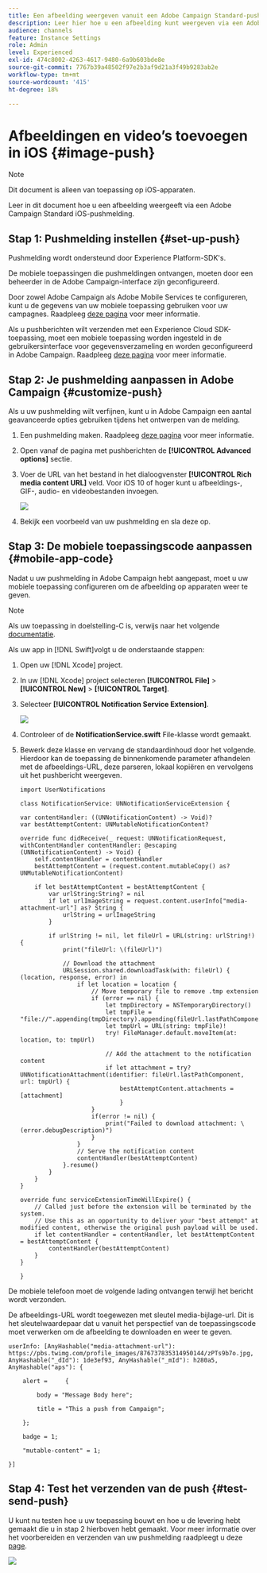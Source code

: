 ```yaml
---
title: Een afbeelding weergeven vanuit een Adobe Campaign Standard-pushmelding
description: Leer hier hoe u een afbeelding kunt weergeven via een Adobe Campaign-pushmelding op een iOS-apparaat
audience: channels
feature: Instance Settings
role: Admin
level: Experienced
exl-id: 474c8002-4263-4617-9480-6a9b603bde8e
source-git-commit: 7767b39a48502f97e2b3af9d21a3f49b9283ab2e
workflow-type: tm+mt
source-wordcount: '415'
ht-degree: 18%

---
```


# Afbeeldingen en video’s toevoegen in iOS {#image-push}

>[!NOTE]
>
>Dit document is alleen van toepassing op iOS-apparaten.

Leer in dit document hoe u een afbeelding weergeeft via een Adobe Campaign Standard iOS-pushmelding.

## Stap 1: Pushmelding instellen {#set-up-push}

Pushmelding wordt ondersteund door Experience Platform-SDK&#39;s.

De mobiele toepassingen die pushmeldingen ontvangen, moeten door een beheerder in de Adobe Campaign-interface zijn geconfigureerd.

Door zowel Adobe Campaign als Adobe Mobile Services te configureren, kunt u de gegevens van uw mobiele toepassing gebruiken voor uw campagnes. Raadpleeg [deze pagina](../../administration/using/configuring-a-mobile-application.md) voor meer informatie.

Als u pushberichten wilt verzenden met een Experience Cloud SDK-toepassing, moet een mobiele toepassing worden ingesteld in de gebruikersinterface voor gegevensverzameling en worden geconfigureerd in Adobe Campaign. Raadpleeg [deze pagina](../../administration/using/configuring-a-mobile-application.md#channel-specific-config) voor meer informatie.

## Stap 2: Je pushmelding aanpassen in Adobe Campaign {#customize-push}

Als u uw pushmelding wilt verfijnen, kunt u in Adobe Campaign een aantal geavanceerde opties gebruiken tijdens het ontwerpen van de melding.

1. Een pushmelding maken. Raadpleeg [deze pagina](../../channels/using/preparing-and-sending-a-push-notification.md) voor meer informatie.

1. Open vanaf de pagina met pushberichten de **[!UICONTROL Advanced options]** sectie.

1. Voer de URL van het bestand in het dialoogvenster **[!UICONTROL Rich media content URL]** veld.
Voor iOS 10 of hoger kunt u afbeeldings-, GIF-, audio- en videobestanden invoegen.

   ![](assets/push_notif_advanced_6.png)

1. Bekijk een voorbeeld van uw pushmelding en sla deze op.

## Stap 3: De mobiele toepassingscode aanpassen {#mobile-app-code}

Nadat u uw pushmelding in Adobe Campaign hebt aangepast, moet u uw mobiele toepassing configureren om de afbeelding op apparaten weer te geven.

>[!NOTE]
>
>Als uw toepassing in doelstelling-C is, verwijs naar het volgende [documentatie](https://experienceleague.adobe.com/docs/mobile-services/ios/messaging-ios/push-messaging/c-set-up-rich-push-notif-ios.html).

Als uw app in [!DNL Swift]volgt u de onderstaande stappen:

1. Open uw [!DNL Xcode] project.

1. In uw [!DNL Xcode] project selecteren **[!UICONTROL File]** > **[!UICONTROL New]** > **[!UICONTROL Target]**.

1. Selecteer **[!UICONTROL Notification Service Extension]**.

   ![](assets/push_notif_advanced_12.png)

1. Controleer of de **NotificationService.swift** File-klasse wordt gemaakt.

1. Bewerk deze klasse en vervang de standaardinhoud door het volgende.
Hierdoor kan de toepassing de binnenkomende parameter afhandelen met de afbeeldings-URL, deze parseren, lokaal kopiëren en vervolgens uit het pushbericht weergeven.

   ```
   import UserNotifications
   
   class NotificationService: UNNotificationServiceExtension {
   
   var contentHandler: ((UNNotificationContent) -> Void)?
   var bestAttemptContent: UNMutableNotificationContent?
   
   override func didReceive(_ request: UNNotificationRequest, withContentHandler contentHandler: @escaping (UNNotificationContent) -> Void) {
       self.contentHandler = contentHandler
       bestAttemptContent = (request.content.mutableCopy() as? UNMutableNotificationContent)
   
       if let bestAttemptContent = bestAttemptContent {
           var urlString:String? = nil
           if let urlImageString = request.content.userInfo["media-attachment-url"] as? String {
               urlString = urlImageString
           }
   
           if urlString != nil, let fileUrl = URL(string: urlString!) {
               print("fileUrl: \(fileUrl)")
   
               // Download the attachment
               URLSession.shared.downloadTask(with: fileUrl) { (location, response, error) in
                   if let location = location {
                       // Move temporary file to remove .tmp extension
                       if (error == nil) {
                           let tmpDirectory = NSTemporaryDirectory()
                           let tmpFile = "file://".appending(tmpDirectory).appending(fileUrl.lastPathComponent)
                           let tmpUrl = URL(string: tmpFile)!
                           try! FileManager.default.moveItem(at: location, to: tmpUrl)
   
                           // Add the attachment to the notification content
                           if let attachment = try? UNNotificationAttachment(identifier: fileUrl.lastPathComponent, url: tmpUrl) {
                               bestAttemptContent.attachments = [attachment]
                               }
                       }
                       if(error != nil) {
                           print("Failed to download attachment: \(error.debugDescription)")
                       }
                   }
                   // Serve the notification content
                   contentHandler(bestAttemptContent)
               }.resume()
           }
       }
   }
   
   override func serviceExtensionTimeWillExpire() {
       // Called just before the extension will be terminated by the system.
       // Use this as an opportunity to deliver your "best attempt" at modified content, otherwise the original push payload will be used.
       if let contentHandler = contentHandler, let bestAttemptContent = bestAttemptContent {
           contentHandler(bestAttemptContent)
       }
   }
   
   }
   ```

De mobiele telefoon moet de volgende lading ontvangen terwijl het bericht wordt verzonden.

De afbeeldings-URL wordt toegewezen met sleutel media-bijlage-url. Dit is het sleutelwaardepaar dat u vanuit het perspectief van de toepassingscode moet verwerken om de afbeelding te downloaden en weer te geven.

```
userInfo: [AnyHashable("media-attachment-url"): https://pbs.twimg.com/profile_images/876737835314950144/zPTs9b7o.jpg, AnyHashable("_dId"): 1de3ef93, AnyHashable("_mId"): h280a5, AnyHashable("aps"): {
 
    alert =     {
 
        body = "Message Body here";
 
        title = "This a push from Campaign";
 
    };
 
    badge = 1;
 
    "mutable-content" = 1;
 
}]
```

## Stap 4: Test het verzenden van de push {#test-send-push}

U kunt nu testen hoe u uw toepassing bouwt en hoe u de levering hebt gemaakt die u in stap 2 hierboven hebt gemaakt. Voor meer informatie over het voorbereiden en verzenden van uw pushmelding raadpleegt u deze [page](../../channels/using/preparing-and-sending-a-push-notification.md).

![](assets/push_notif_advanced_34.png)
